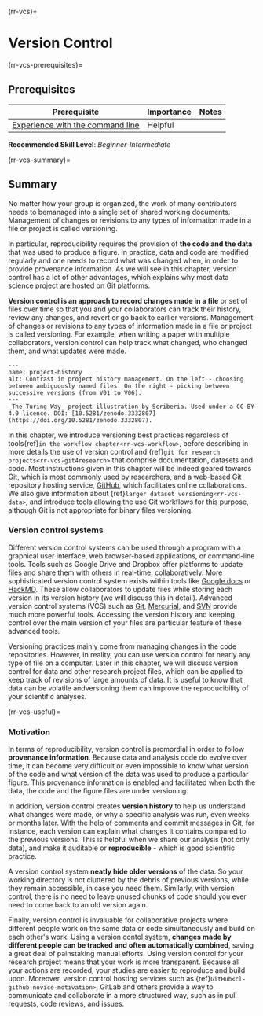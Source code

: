 (rr-vcs)=
# Version Control

(rr-vcs-prerequisites)=
## Prerequisites

| Prerequisite | Importance | Notes |
| -------------|----------|------|
|[Experience with the command line](https://programminghistorian.org/en/lessons/intro-to-bash) | Helpful |  |

**Recommended Skill Level**: _Beginner-Intermediate_

(rr-vcs-summary)=
## Summary

No matter how your group is organized, the work of many contributors needs to bemanaged into a single set of shared working documents.
Management of changes or revisions to any types of information made in a file or project is called versioning.

In particular, reproducibility requires the provision of **the code and the data** that was used to produce a figure.
In practice, data and code are modified regularly and one needs to record what was changed when, in order to provide provenance information.
As we will see in this chapter, version control has a lot of other advantages, which explains why most data science project are hosted on Git platforms.

**Version control is an approach to record changes made in a file** or set of files over time so that you and your collaborators can track their history, review any changes, and revert or go back to earlier versions.
Management of changes or revisions to any types of information made in a file or project is called versioning.
For example, when writing a paper with multiple collaborators, version control can help track what changed, who changed them, and what updates were made.



```{figure}  ../figures/project-history.*
---
name: project-history
alt: Contrast in project history management. On the left - choosing between ambiguously named files. On the right - picking between successive versions (from V01 to V06).
---
_The Turing Way_ project illustration by Scriberia. Used under a CC-BY 4.0 licence. DOI: [10.5281/zenodo.3332807](https://doi.org/10.5281/zenodo.3332807).
```


In this chapter, we introduce  versioning best practices regardless of tools{ref}`in the workflow chapter<rr-vcs-workflow>`, before describing in more details the use of version control and {ref}`git for research projects<rr-vcs-git4research>` that comprise  documentation, datasets and code.
Most instructions given in this chapter will be indeed geared towards Git, which is most commonly used by researchers, and a web-based Git repository hosting service, [GitHub](https://github.com/), which facilitates online collaborations.
We also give information about {ref}`larger dataset versioning<rr-vcs-data>`, and introduce tools allowing the use Git workflows for this purpose, although Git is not appropriate for binary files versioning.

### Version control systems

Different version control systems can be used through a program with a graphical user interface, web browser-based applications, or command-line tools.
Tools such as Google Drive and Dropbox offer platforms to update files and share them with others in real-time, collaboratively.
More sophisticated version control system exists within tools like [Google docs](https://docs.google.com/) or [HackMD](http://hackmd.io/).
These allow collaborators to update files while storing each version in its version history (we will discuss this in detail).
Advanced version control systems (VCS) such as [Git](https://en.wikipedia.org/wiki/Git), [Mercurial](https://www.mercurial-scm.org/), and [SVN](https://subversion.apache.org/) provide much more powerful tools.
Accessing the version history and keeping control over the main version of your files are particular feature of these advanced tools.

Versioning practices mainly come from managing changes in the code repositories.
However, in reality, you can use version control for nearly any type of file on a computer.
Later in this chapter, we will discuss version control for data and other research project files, which can be applied to keep track of revisions of large amounts of data.
It is useful to know that data can be volatile andversioning them can improve the reproducibility of your scientific analyses.



(rr-vcs-useful)=
### Motivation

In terms of reproducibility, version control is promordial in order to follow **provenance information**.
Because data and analysis code do evolve over time, it can become very difficult or even impossible to know what version of the code and what version of the data was used to produce a particular figure.
This provenance information is enabled and facilitated when both the data, the code and the figure files are under versioning.

In addition, version control creates **version history** to help us understand what changes were made, or why a specific analysis was run, even weeks or months later.
With the help of comments and commit messages in Git, for instance, each version can explain what changes it contains compared to the previous versions.
This is helpful when we share our analysis (not only data), and make it auditable or **reproducible** - which is good scientific practice.

A version control system **neatly hide older versions** of the data.
So your working directory is not cluttered by the debris of previous versions, while they remain accessible, in case you need them.
Similarly, with version control, there is no need to leave unused chunks of code should you ever need to come back to an old version again.


Finally, version control is invaluable for collaborative projects where different people work on the same data or code simultaneously and build on each other's work.
Using a version contol system, **changes made by different people can be tracked and often automatically combined**, saving a great deal of painstaking manual efforts.
Using version control for your research project means that your work is more transparent.
Because all your actions are recorded, your studies are easier to reproduce and build upon.
Moreover, version control hosting services such as {ref}`GitHub<cl-github-novice-motivation>`, GitLab and others provide a way to communicate and collaborate in a more structured way, such as in pull requests, code reviews, and issues.
